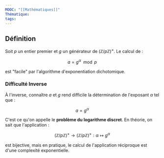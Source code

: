 ```yaml
---
MOOC: "[[Mathématiques]]"
Thématique: 
tags:
---
```

## Définition
Soit $p$ un entier premier et $g$ un générateur de $(\mathbb{Z}/p\mathbb{Z})^\times$. Le calcul de :

$$ 
a = g^\alpha \mod p 
$$ 

est "facile" par l'algorithme d'exponentiation dichotomique. 

### Difficulté Inverse
À l'inverse, connaître $a$ et $g$ rend difficile la détermination de l'exposant $\alpha$ tel que :

$$ 
a = g^\alpha 
$$ 

C'est ce qu'on appelle le **problème du logarithme discret**. En théorie, on sait que l'application :

$$ 
(\mathbb{Z}/p\mathbb{Z})^\times \to (\mathbb{Z}/p\mathbb{Z})^\times : \alpha \mapsto g^\alpha 
$$ 

est bijective, mais en pratique, le calcul de l'application réciproque est d'une complexité exponentielle.